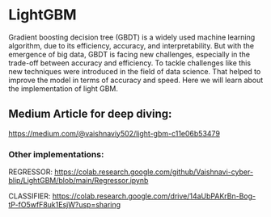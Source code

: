 # LightGBM

Gradient boosting decision tree (GBDT) is a widely used machine learning algorithm, due to its efficiency, accuracy, and interpretability. But with the emergence of big data, GBDT is facing new challenges, especially in the trade-off between accuracy and efficiency. To tackle challenges like this new techniques were introduced in the field of data science. That helped to improve the model in terms of accuracy and speed. Here we will learn about the implementation of light GBM.

## Medium Article for deep diving:
https://medium.com/@vaishnaviy502/light-gbm-c11e06b53479

### Other implementations: 

REGRESSOR: https://colab.research.google.com/github/Vaishnavi-cyber-blip/LightGBM/blob/main/Regressor.ipynb

CLASSIFIER: https://colab.research.google.com/drive/14aUbPAKrBn-Bog-tP-fO5wfF8uk1EsjW?usp=sharing




